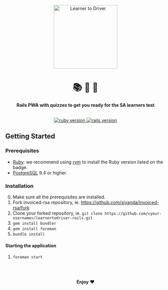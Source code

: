 <div align="center">
  <br>
  <img
    alt="Learner to Driver"
    src="https://typographics.co.za/svg/logos/learnertodriver.svg"
    width=200px
  />
  <br/>
  <h1>📚 📝 🚗</h1>
  <strong>Rails PWA with quizzes to get you ready for the SA learners test</strong>
</div>
<br/>
<p align="center">
  <a href="https://www.ruby-lang.org/en/">
    <img src="https://img.shields.io/badge/Ruby-v2.6.3-green.svg" alt="ruby version"/>
  </a>
  <a href="http://rubyonrails.org/">
    <img src="https://img.shields.io/badge/Rails-v6.0.0-brightgreen.svg" alt="rails version"/>
  </a>

## Getting Started

### Prerequisites

* [Ruby](https://www.ruby-lang.org/en/): we recommend using [rvm](https://rvm.io/) to install the Ruby version listed on the badge.
* [PostgreSQL](https://www.postgresql.org/) 9.4 or higher.

### Installation

0.  Make sure all the prerequisites are installed.
1.  Fork invoiced-rsa repository, ie. https://github.com/siyanda/invoiced-rsa/fork
1.  Clone your forked repository, ie. `git clone https://github.com/<your-username>/learnertodriver-rails.git`
1.  `gem install bundler`
1.  `gem install foreman`
1.  `bundle install`

#### Starting the application

1.  `foreman start`

<br/>

<p align="center">
  <br/>
  <strong>Enjoy</strong> ❤️
</p>
